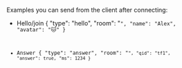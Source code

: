 Examples you can send from the client after connecting:

- Hello/join
{
  "type": "hello",
  "room": "<CODE>",
  "name": "Alex",
  "avatar": "🐱"
}

- Answer
{
  "type": "answer",
  "room": "<CODE>",
  "qid": "tf1",
  "answer": true,
  "ms": 1234
}
